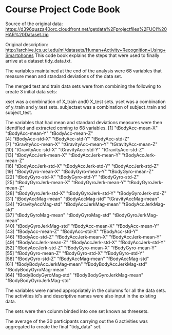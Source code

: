 # Course Project Code Book

Source of the original data: https://d396qusza40orc.cloudfront.net/getdata%2Fprojectfiles%2FUCI%20HAR%20Dataset.zip

Original description: http://archive.ics.uci.edu/ml/datasets/Human+Activity+Recognition+Using+Smartphones
This code book explains the steps that were used to finally arrive at a dataset tidy_data.txt. 

The variables maintained at the end of the analysis were 68 variables that measure mean and standard deviations of the data set. 

The merged test and train data sets were from combining the following to create 3 initial data sets:

xset was a combination of X_train and0 X_test sets.
yset was a combination of y_train and y_test sets.
subjectset was a combination of subject_train and subject_test.

The variables that had mean and standard deviations measures were then identified and extracted coming to 68 variables.
 [1] "tBodyAcc-mean-X"           "tBodyAcc-mean-Y"           "tBodyAcc-mean-Z"          
 [4] "tBodyAcc-std-X"            "tBodyAcc-std-Y"            "tBodyAcc-std-Z"           
 [7] "tGravityAcc-mean-X"        "tGravityAcc-mean-Y"        "tGravityAcc-mean-Z"       
[10] "tGravityAcc-std-X"         "tGravityAcc-std-Y"         "tGravityAcc-std-Z"        
[13] "tBodyAccJerk-mean-X"       "tBodyAccJerk-mean-Y"       "tBodyAccJerk-mean-Z"      
[16] "tBodyAccJerk-std-X"        "tBodyAccJerk-std-Y"        "tBodyAccJerk-std-Z"       
[19] "tBodyGyro-mean-X"          "tBodyGyro-mean-Y"          "tBodyGyro-mean-Z"         
[22] "tBodyGyro-std-X"           "tBodyGyro-std-Y"           "tBodyGyro-std-Z"          
[25] "tBodyGyroJerk-mean-X"      "tBodyGyroJerk-mean-Y"      "tBodyGyroJerk-mean-Z"     
[28] "tBodyGyroJerk-std-X"       "tBodyGyroJerk-std-Y"       "tBodyGyroJerk-std-Z"      
[31] "tBodyAccMag-mean"          "tBodyAccMag-std"           "tGravityAccMag-mean"      
[34] "tGravityAccMag-std"        "tBodyAccJerkMag-mean"      "tBodyAccJerkMag-std"      
[37] "tBodyGyroMag-mean"         "tBodyGyroMag-std"          "tBodyGyroJerkMag-mean"    
[40] "tBodyGyroJerkMag-std"      "fBodyAcc-mean-X"           "fBodyAcc-mean-Y"          
[43] "fBodyAcc-mean-Z"           "fBodyAcc-std-X"            "fBodyAcc-std-Y"           
[46] "fBodyAcc-std-Z"            "fBodyAccJerk-mean-X"       "fBodyAccJerk-mean-Y"      
[49] "fBodyAccJerk-mean-Z"       "fBodyAccJerk-std-X"        "fBodyAccJerk-std-Y"       
[52] "fBodyAccJerk-std-Z"        "fBodyGyro-mean-X"          "fBodyGyro-mean-Y"         
[55] "fBodyGyro-mean-Z"          "fBodyGyro-std-X"           "fBodyGyro-std-Y"          
[58] "fBodyGyro-std-Z"           "fBodyAccMag-mean"          "fBodyAccMag-std"          
[61] "fBodyBodyAccJerkMag-mean"  "fBodyBodyAccJerkMag-std"   "fBodyBodyGyroMag-mean"    
[64] "fBodyBodyGyroMag-std"      "fBodyBodyGyroJerkMag-mean" "fBodyBodyGyroJerkMag-std" 


The variables were named appropriately in the columns for all the data sets. 
The activities id's and descriptive names were also input in the existing data. 

The sets were then colunm binded into one set known as threesets. 

The average of the 30 participants carrying out the 6 activities was aggregated to create the final "tidy_data" set.



